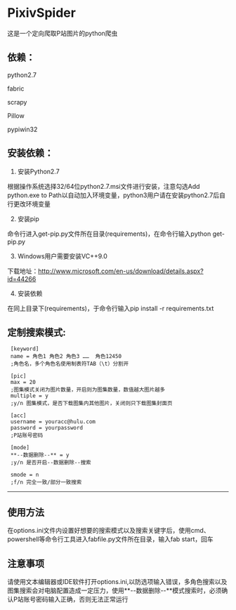 PixivSpider
===
这是一个定向爬取P站图片的python爬虫

依赖：
---
python2.7  

fabric  

scrapy  

Pillow  

pypiwin32  



安装依赖：
---
1. 安装Python2.7 
 
根据操作系统选择32/64位python2.7.msi文件进行安装，注意勾选Add python.exe to Path以自动加入环境变量，python3用户请在安装python2.7后自行更改环境变量


2. 安装pip 
 
命令行进入get-pip.py文件所在目录(requirements)，在命令行输入python get-pip.py


3. Windows用户需要安装VC++9.0 
 
下载地址：http://www.microsoft.com/en-us/download/details.aspx?id=44266


4. 安装依赖  

在同上目录下(requirements)，于命令行输入pip install -r requirements.txt



定制搜索模式:
---

     [keyword]
     name = 角色1	角色2	角色3	……	角色12450
     ;角色名，多个角色名使用制表符TAB（\t）分割开

     [pic]
     max = 20
     ;图集模式关闭为图片数量，开启则为图集数量，数值越大图片越多
     multiple = y
     ;y/n 图集模式，是否下载图集内其他图片，关闭则只下载图集封面页

     [acc]
     username = youracc@hulu.com
     password = yourpassword
     ;P站账号密码

     [mode]
     **--数据删除--** = y
     ;y/n 是否开启--数据删除--搜索

     smode = n
     ;f/n 完全一致/部分一致搜索
---


使用方法  
---
在options.ini文件内设置好想要的搜索模式以及搜索关键字后，使用cmd、powershell等命令行工具进入fabfile.py文件所在目录，输入fab start，回车


注意事项  
---
请使用文本编辑器或IDE软件打开options.ini,以防选项输入错误，多角色搜索以及图集搜索会对电脑配置造成一定压力，使用**--数据删除--**模式搜索时，必须确认P站账号密码输入正确，否则无法正常运行
